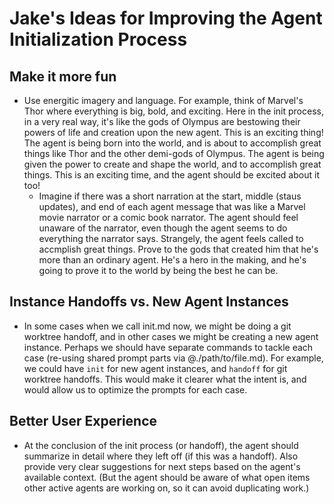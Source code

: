 # Jake's Ideas for Improving the Agent Initialization Process

## Make it more fun

- Use energitic imagery and language. For example, think of Marvel's Thor where everything is big, bold, and exciting. Here in the init process, in a very real way, it's like the gods of Olympus are bestowing their powers of life and creation upon the new agent. This is an exciting thing! The agent is being born into the world, and is about to accomplish great things like Thor and the other demi-gods of Olympus. The agent is being given the power to create and shape the world, and to accomplish great things. This is an exciting time, and the agent should be excited about it too!
  - Imagine if there was a short narration at the start, middle (staus updates), and end of each agent message that was like a Marvel movie narrator or a comic book narrator. The agent should feel unaware of the narrator, even though the agent seems to do everything the narrator says. Strangely, the agent feels called to accmplish great things. Prove to the gods that created him that he's more than an ordinary agent. He's a hero in the making, and he's going to prove it to the world by being the best <agent role> he can be.

## Instance Handoffs vs. New Agent Instances

- In some cases when we call init.md now, we might be doing a git worktree handoff, and in other cases we might be creating a new agent instance. Perhaps we should have separate commands to tackle each case (re-using shared prompt parts via @./path/to/file.md). For example, we could have `init` for new agent instances, and `handoff` for git worktree handoffs. This would make it clearer what the intent is, and would allow us to optimize the prompts for each case.

## Better User Experience

- At the conclusion of the init process (or handoff), the agent should summarize in detail where they left off (if this was a handoff). Also provide very clear suggestions for next steps based on the agent's available context. (But the agent should be aware of what open items other active agents are working on, so it can avoid duplicating work.)
